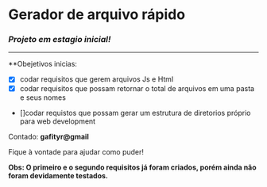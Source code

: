 # Gerador de arquivo rápido
### _Projeto em estagio inicial!_
---
**Obejetivos inicias:
- [x] codar requisitos que gerem arquivos Js e Html
- [x] codar requisitos que possam retornar o total de arquivos em uma pasta e seus nomes
- []codar requistos que possam gerar um estrutura de diretorios próprio para web development

Contado: **gafityr@gmail**

Fique à vontade para ajudar como puder!


**Obs: O primeiro e o segundo requisitos já foram criados, porém ainda não foram devidamente testados.**